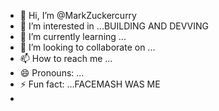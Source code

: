 - 👋 Hi, I’m @MarkZuckercurry
- 👀 I’m interested in ...BUILDING AND DEVVING
- 🌱 I’m currently learning ...
- 💞️ I’m looking to collaborate on ...
- 📫 How to reach me ...
- 😄 Pronouns: ...
- ⚡ Fun fact: ...FACEMASH WAS ME
- 

<!---
MarkZuckercurry/MarkZuckercurry is a ✨ special ✨ repository because its `README.md` (this file) appears on your GitHub profile.
You can click the Preview link to take a look at your changes.
---
